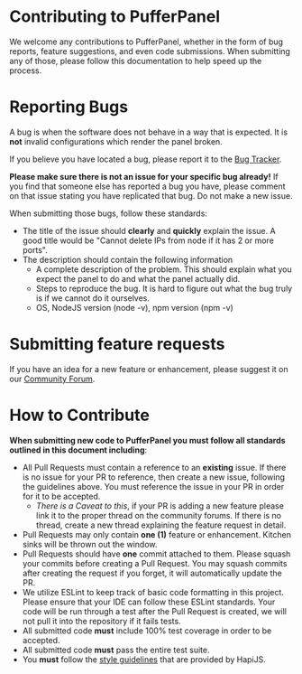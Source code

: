 # Contributing to PufferPanel
We welcome any contributions to PufferPanel, whether in the form of bug reports, feature suggestions, and even code submissions. When submitting any of those, please follow this documentation to help speed up the process.

# Reporting Bugs
A bug is when the software does not behave in a way that is expected. It is **not** invalid configurations which render the panel broken.

If you believe you have located a bug, please report it to the [Bug Tracker](https://github.com/PufferPanel/PufferPanel/issues).

**Please make sure there is not an issue for your specific bug already!** If you find that someone else has reported a bug you have, please comment on that issue stating you have replicated that bug. Do not make a new issue.

When submitting those bugs, follow these standards:
* The title of the issue should **clearly** and **quickly** explain the issue. A good title would be "Cannot delete IPs from node if it has 2 or more ports".
* The description should contain the following information
  * A complete description of the problem. This should explain what you expect the panel to do and what the panel actually did.
  * Steps to reproduce the bug. It is hard to figure out what the bug truly is if we cannot do it ourselves.
  * OS, NodeJS version (node -v), npm version (npm -v)

# Submitting feature requests
If you have an idea for a new feature or enhancement, please suggest it on our [Community Forum](https://community.pufferpanel.com/forum/5-feature-requests/).

# How to Contribute
**When submitting new code to PufferPanel you must follow all standards outlined in this document including**:
* All Pull Requests must contain a reference to an **existing** issue. If there is no issue for your PR to reference, then create a new issue, following the guidelines above. You must reference the issue in your PR in order for it to be accepted.
  * *There is a Caveat to this*, if your PR is adding a new feature please link it to the proper thread on the community forums. If there is no thread, create a new thread explaining the feature request in detail.
* Pull Requests may only contain **one (1)** feature or enhancement. Kitchen sinks will be thrown out the window.
* Pull Requests should have **one** commit attached to them. Please squash your commits before creating a Pull Request. You may squash commits after creating the request if you forget, it will automatically update the PR.
* We utilize ESLint to keep track of basic code formatting in this project. Please ensure that your IDE can follow these ESLint standards. Your code will be run through a test after the Pull Request is created, we will not pull it into the repository if it fails tests.
* All submitted code **must** include 100% test coverage in order to be accepted.
* All submitted code **must** pass the entire test suite.
* You **must** follow the [style guidelines](http://hapijs.com/styleguide) that are provided by HapiJS.

